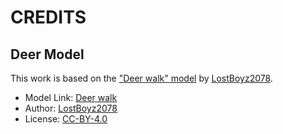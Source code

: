 # CREDITS

## Deer Model
This work is based on the ["Deer walk" model](https://sketchfab.com/3d-models/deer-walk-229ba6ba0d1e4811ab89382f74601e16) by [LostBoyz2078](https://sketchfab.com/LostModels2025).
- Model Link: [Deer walk](https://sketchfab.com/3d-models/deer-walk-229ba6ba0d1e4811ab89382f74601e16)
- Author: [LostBoyz2078](https://sketchfab.com/LostModels2025)
- License: [CC-BY-4.0](http://creativecommons.org/licenses/by/4.0/)
